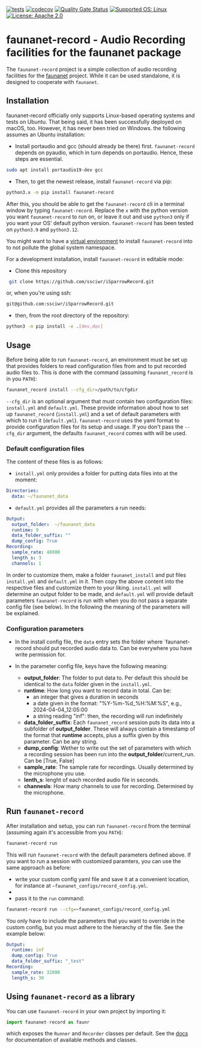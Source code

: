 [![tests](https://github.com/ssciwr/faunanet-record/actions/workflows/main.yml/badge.svg?event=push)](https://github.com/ssciwr/faunanet-record/actions/workflows/main.yml)
[![codecov](https://codecov.io/gh/ssciwr/faunanet-record/graph/badge.svg?token=FwyE0PNiOk)](https://codecov.io/gh/ssciwr/faunanet-record)
[![Quality Gate Status](https://sonarcloud.io/api/project_badges/measure?project=ssciwr_iSparrowRecord&metric=alert_status)](https://sonarcloud.io/summary/new_code?id=ssciwr_iSparrowRecord)
[![Supported OS: Linux](https://img.shields.io/badge/OS-Linux%20%7C%20macOS%20%7C%20Windows-green.svg)](https://www.linux.org/)
[![License: Apache 2.0](https://img.shields.io/badge/License-Apache%202.0-blue.svg)](https://opensource.org/licenses/Apache-2.0)
# faunanet-record - Audio Recording facilities for the faunanet package
The `faunanet-record` project is a simple collection of audio recording facilities for the [faunanet](https://github.com/ssciwr/iSparrow) project. While it can be used standalone, it is designed to cooperate with `faunanet`. 

## Installation
faunanet-record officially only supports Linux-based operating systems and tests on Ubuntu. That being said, it has been successfully deployed on macOS, too. However, it has never been tried on Windows. the following assumes an Ubuntu installation: 

- Install portaudio and gcc (should already be there) first. `faunanet-record` depends on pyaudio, which in turn depends on portaudio. Hence, these steps are essential. 
```bash 
sudo apt install portaudio19-dev gcc
```

- Then, to get the newest release, install `faunanet-record` via pip: 
```bash 
python3.x -m pip install faunanet-record
```
After this, you should be able to get the `faunanet-record` cli in a terminal window by typing `faunanet-record`. 
Replace the `x` with the python version you want `faunanet-record` to run on, or leave it out and use `python3` only if you want your OS' default python version. `faunanet-record` has been tested on `python3.9` and `python3.12`.

You might want to have a [virtual environment](https://docs.python.org/3/library/venv.html) to install `faunanet-record` into to not pollute the global system namespace.

For a development installation, install `faunanet-record` in editable mode: 

- Clone this repository
```bash
 git clone https://github.com/ssciwr/iSparrowRecord.git 
```
or, when you're using ssh: 
```bash
git@github.com:ssciwr/iSparrowRecord.git
```

- then, from the root directory of the repository: 
```bash 
python3 -m pip install -e .[dev,doc]
```

## Usage
Before being able to run `faunanet-record`, an environment must be set up that provides folders to read configuration files from and to put recorded audio files to. 
This is done with the command (assuming `faunanet_record` is in you `PATH`): 
```bash
faunanet_record install --cfg_dir=/path/to/cfgdir
```
`--cfg_dir` is an optional argument that must contain two configuration files: `install.yml` and `default.yml`. These provide information about how to set up `faunanet_record` (`install.yml`) and a set of default parameters with which to run it (`default.yml`).
`faunanet-record` uses the yaml format to provide configuration files for its setup and usage. If you don't pass the `--cfg_dir` argument, the defaults `faunanet_record` comes with will be used. 

### Default configuration files 
The content of these files is as follows:

- `install.yml` only provides a folder for putting data files into at the moment: 
```yaml
Directories: 
  data: ~/faunanet_data
```
- `default.yml` provides all the parameters a run needs: 
``` yaml
Output: 
  output_folder:  ~/faunanet_data
  runtime: 9 
  data_folder_suffix: ""
  dump_config: True
Recording:
  sample_rate: 48000
  length_s: 3
  channels: 1
```
In order to customize them, make a folder `faunanet_install` and put files `install.yml` and `default.yml` in it. Then copy the above content into the respective files and customize them 
to your liking. `install.yml` will determine an output folder to be made, and `default.yml` will provide default parameters `faunanet-record` is run with when you do not pass a separate config file (see below).
In the following the meaning of the parameters will be explained. 

### Configuration parameters 
- In the install config file, the `data` entry sets the folder where `faunanet-record should put recorded audio data to. Can be everywhere you have write permission for. 

- In the parameter config file, keys have the following meaning: 
  - **output_folder**: The folder to put data to. Per default this should be identical to the `data` folder given in the `install.yml`. 
  - **runtime**: How long you want to record data in total. Can be: 
    - an integer that gives a duration in seconds 
    - a date given in the format: "%Y-%m-%d_%H:%M:%S", e.g., 2024-04-04_12:05:00
    - a string reading "inf": then, the recording will run indefinitely
  - **data_folder_suffix**: Each `faunanet_record` session puts its data into a subfolder of **output_folder**. These will always contain a timestamp of the format that **runtime** accepts, plus a suffix given by this parameter. Can be any string.
  - **dump_config**: Wether to write out the set of parameters with which a recording session has been run into the **output_folder**/current_run. Can be [True, False]
  - **sample_rate**: The sample rate for recordings. Usually determined by the microphone you use. 
  - **lenth_s**: lenght of each recorded audio file in seconds. 
  - **channesls**: How many channels to use for recording. Determined by the microphone.


## Run `faunanet-record` 
After installation and setup, you can run `faunanet-record` from the terminal (assuming again it's accessible from you `PATH`): 
```bash 
faunanet-record run
```
This will run `faunanet-record` with the default parameters defined above. If you want to run a session with customized paramters, you can use the same approach as before: 
- write your custom config yaml file and save it at a convenient location, for instance at `~faunanet_configs/record_config.yml`. 
- 
- pass it to the `run` command: 
```bash 
faunanet-record run --cfg=~faunanet_configs/record_config.yml 
``` 
You only have to include the parameters that you want to override in the custom config, but you must adhere to the hierarchy of the file. See the example below: 
```yaml
Output:
  runtime: inf
  dump_config: True
  data_folder_suffix: "_test"
Recording:
  sample_rate: 32000
  length_s: 30
```
## Using `faunanet-record` as a library 
You can use `faunanet-record` in your own project by importing it: 
```python 
import faunanet-record as faunr 
```
which exposes the `Runner` and `Recorder` classes per default. See the [docs]() for documentation of available methods and classes.
